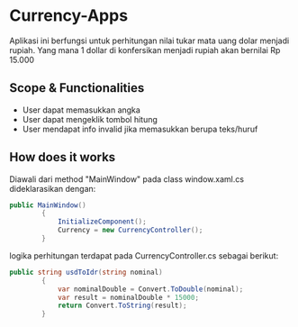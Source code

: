 # Currency-Apps
Aplikasi ini berfungsi untuk perhitungan nilai tukar mata uang dolar menjadi rupiah. Yang mana 1 dollar di konfersikan menjadi rupiah akan bernilai Rp 15.000 

## Scope & Functionalities
- User dapat memasukkan angka
- User dapat mengeklik tombol hitung
- User mendapat info invalid jika memasukkan berupa teks/huruf

## How does it works
Diawali dari method "MainWindow" pada class window.xaml.cs dideklarasikan dengan:

``` csharp
public MainWindow()
        {
            InitializeComponent();
            Currency = new CurrencyController();
        }
```
logika perhitungan terdapat pada CurrencyController.cs sebagai berikut:
``` csharp
public string usdToIdr(string nominal)
        {
            var nominalDouble = Convert.ToDouble(nominal);
            var result = nominalDouble * 15000;
            return Convert.ToString(result);
        }
```
